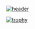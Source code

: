 [![header](https://capsule-render.vercel.app/api?type=soft&color=91bd83&height=80&text=jansepke&fontSize=32&animation=fadeIn&fontAlignY=45&desc=The%20important%20thing%20is%20not%20to%20stop%20questioning&descSize=12&descAlignY=75)](https://jansepke.de)



[![trophy](https://github-profile-trophy.vercel.app/?username=jansepke&rank=-C,-B&theme=flat&margin-w=10&no-frame=true)](https://github.com/ryo-ma/github-profile-trophy)
